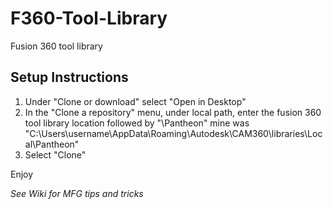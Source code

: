 # F360-Tool-Library
Fusion 360 tool library

Setup Instructions
-------------------------------------
1. Under "Clone or download" select "Open in Desktop"
2. In the "Clone a repository" menu, under local path, enter the fusion 360 tool library location followed by "\Pantheon"
      mine was "C:\Users\username\AppData\Roaming\Autodesk\CAM360\libraries\Local\Pantheon"
3. Select "Clone"

Enjoy

*See Wiki for MFG tips and tricks*
      
